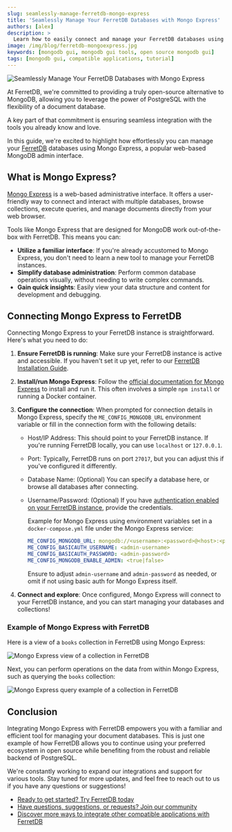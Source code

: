 ```yaml
---
slug: seamlessly-manage-ferretdb-mongo-express
title: 'Seamlessly Manage Your FerretDB Databases with Mongo Express'
authors: [alex]
description: >
  Learn how to easily connect and manage your FerretDB databases using mongo-express, a web-based MongoDB admin interface.
image: /img/blog/ferretdb-mongoexpress.jpg
keywords: [mongodb gui, mongodb gui tools, open source mongodb gui]
tags: [mongodb gui, compatible applications, tutorial]
---
```


![Seamlessly Manage Your FerretDB Databases with Mongo Express](/img/blog/ferretdb-mongoexpress.jpg)

At FerretDB, we're committed to providing a truly open-source alternative to MongoDB, allowing you to leverage the power of PostgreSQL with the flexibility of a document database.

<!--truncate-->

A key part of that commitment is ensuring seamless integration with the tools you already know and love.

In this guide, we're excited to highlight how effortlessly you can manage your [FerretDB](https://www.ferretdb.com/) databases using Mongo Express, a popular web-based MongoDB admin interface.

## What is Mongo Express?

[Mongo Express](https://github.com/mongo-express/mongo-express) is a web-based administrative interface.
It offers a user-friendly way to connect and interact with multiple databases, browse collections, execute queries, and manage documents directly from your web browser.

Tools like Mongo Express that are designed for MongoDB work out-of-the-box with FerretDB.
This means you can:

- **Utilize a familiar interface**: If you're already accustomed to Mongo Express, you don't need to learn a new tool to manage your FerretDB instances.
- **Simplify database administration**: Perform common database operations visually, without needing to write complex commands.
- **Gain quick insights**: Easily view your data structure and content for development and debugging.

## Connecting Mongo Express to FerretDB

Connecting Mongo Express to your FerretDB instance is straightforward.
Here's what you need to do:

1. **Ensure FerretDB is running**: Make sure your FerretDB instance is active and accessible.
   If you haven't set it up yet, refer to our [FerretDB Installation Guide](https://docs.ferretdb.io/installation/ferretdb/).
2. **Install/run Mongo Express**: Follow the [official documentation for Mongo Express](https://github.com/mongo-express/mongo-express) to install and run it.
   This often involves a simple `npm install` or running a Docker container.
3. **Configure the connection**: When prompted for connection details in Mongo Express, specify the `ME_CONFIG_MONGODB_URL` environment variable or fill in the connection form with the following details:
   - Host/IP Address: This should point to your FerretDB instance.
     If you're running FerretDB locally, you can use `localhost` or `127.0.0.1`.
   - Port: Typically, FerretDB runs on port `27017`, but you can adjust this if you've configured it differently.
   - Database Name: (Optional) You can specify a database here, or browse all databases after connecting.
   - Username/Password: (Optional) If you have [authentication enabled on your FerretDB instance](https://docs.ferretdb.io/security/authentication/), provide the credentials.

     Example for Mongo Express using environment variables set in a `docker-compose.yml` file under the Mongo Express service:

     ```yaml
     ME_CONFIG_MONGODB_URL: mongodb://<username>:<password>@<host>:<port>/
     ME_CONFIG_BASICAUTH_USERNAME: <admin-username>
     ME_CONFIG_BASICAUTH_PASSWORD: <admin-password>
     ME_CONFIG_MONGODB_ENABLE_ADMIN: <true|false>
     ```

     Ensure to adjust `admin-username` and `admin-password` as needed, or omit if not using basic auth for Mongo Express itself.

4. **Connect and explore**: Once configured, Mongo Express will connect to your FerretDB instance, and you can start managing your databases and collections!

### Example of Mongo Express with FerretDB

Here is a view of a `books` collection in FerretDB using Mongo Express:

![Mongo Express view of a collection in FerretDB](/img/blog/mongoexpress-ferretdb-collection.png)

Next, you can perform operations on the data from within Mongo Express, such as querying the `books` collection:

![Mongo Express query example of a collection in FerretDB](/img/blog/mongoexpress-query.png)

## Conclusion

Integrating Mongo Express with FerretDB empowers you with a familiar and efficient tool for managing your document databases.
This is just one example of how FerretDB allows you to continue using your preferred ecosystem in open source while benefiting from the robust and reliable backend of PostgreSQL.

We're constantly working to expand our integrations and support for various tools.
Stay tuned for more updates, and feel free to reach out to us if you have any questions or suggestions!

- [Ready to get started? Try FerretDB today](https://github.com/FerretDB/FerretDB)
- [Have questions, suggestions, or requests? Join our community](https://docs.ferretdb.io/#community)
- [Discover more ways to integrate other compatible applications with FerretDB](https://docs.ferretdb.io/compatible-applications)
